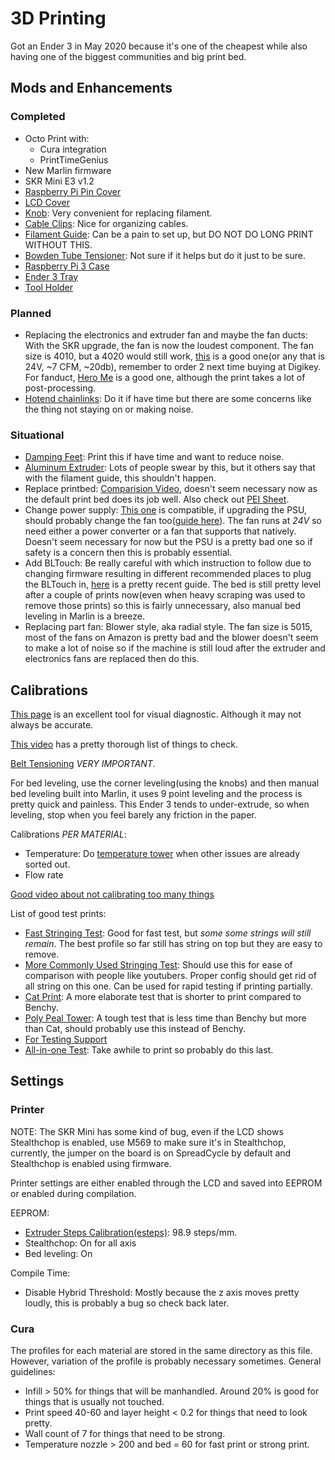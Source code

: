 # 3D Printing

Got an Ender 3 in May 2020 because it's one of the cheapest while also having one of the biggest communities and big print bed.

## Mods and Enhancements

### Completed

- Octo Print with:
  - Cura integration
  - PrintTimeGenius
- New Marlin firmware
- SKR Mini E3 v1.2
- [Raspberry Pi Pin Cover][28]
- [LCD Cover][29]
- [Knob][30]: Very convenient for replacing filament.
- [Cable Clips][31]: Nice for organizing cables.
- [Filament Guide][32]: Can be a pain to set up, but DO NOT DO LONG PRINT WITHOUT THIS.
- [Bowden Tube Tensioner][33]: Not sure if it helps but do it just to be sure.
- [Raspberry Pi 3 Case][35]
- [Ender 3 Tray][36]
- [Tool Holder][37]

### Planned

- Replacing the electronics and extruder fan and maybe the fan ducts: With the SKR upgrade, the fan is now the loudest component. The fan size is 4010, but a 4020 would still work, [this][23] is a good one(or any that is 24V, ~7 CFM, ~20db), remember to order 2 next time buying at Digikey. For fanduct, [Hero Me][24] is a good one, although the print takes a lot of post-processing.
- [Hotend chainlinks][34]: Do it if have time but there are some concerns like the thing not staying on or making noise.

### Situational

- [Damping Feet][26]: Print this if have time and want to reduce noise.
- [Aluminum Extruder][25]: Lots of people swear by this, but it others say that with the filament guide, this shouldn't happen.
- Replace printbed: [Comparision Video][18], doesn't seem necessary now as the default print bed does its job well. Also check out [PEI Sheet][19].
- Change power supply: [This one][20] is compatible, if upgrading the PSU, should probably change the fan too([guide here][21]). The fan runs at _24V_ so need either a power converter or a fan that supports that natively. Doesn't seem necessary for now but the PSU is a pretty bad one so if safety is a concern then this is probably essential.
- Add BLTouch: Be really careful with which instruction to follow due to changing firmware resulting in different recommended places to plug the BLTouch in, [here][22] is a pretty recent guide. The bed is still pretty level after a couple of prints now(even when heavy scraping was used to remove those prints) so this is fairly unnecessary, also manual bed leveling in Marlin is a breeze.
- Replacing part fan: Blower style, aka radial style. The fan size is 5015, most of the fans on Amazon is pretty bad and the blower doesn't seem to make a lot of noise so if the machine is still loud after the extruder and electronics fans are replaced then do this.

## Calibrations

[This page][4] is an excellent tool for visual diagnostic. Although it may not always be accurate.

[This video][3] has a pretty thorough list of things to check.

[Belt Tensioning][15] _VERY IMPORTANT_.

For bed leveling, use the corner leveling(using the knobs) and then manual bed leveling built into Marlin, it uses 9 point leveling and the process is pretty quick and painless. This Ender 3 tends to under-extrude, so when leveling, stop when you feel barely any friction in the paper.

Calibrations _PER MATERIAL_:

- Temperature: Do [temperature tower][2] when other issues are already sorted out.
- Flow rate

[Good video about not calibrating too many things][7]

List of good test prints:

- [Fast Stringing Test][8]: Good for fast test, but _some some strings will still remain_. The best profile so far still has string on top but they are easy to remove.
- [More Commonly Used Stringing Test][11]: Should use this for ease of comparison with people like youtubers. Proper config should get rid of all string on this one. Can be used for rapid testing if printing partially.
- [Cat Print][16]: A more elaborate test that is shorter to print compared to Benchy.
- [Poly Peal Tower][17]: A tough test that is less time than Benchy but more than Cat, should probably use this instead of Benchy.
- [For Testing Support][27]
- [All-in-one Test][9]: Take awhile to print so probably do this last.

## Settings

### Printer

NOTE: The SKR Mini has some kind of bug, even if the LCD shows Stealthchop is enabled, use M569 to make sure it's in Stealthchop, currently, the jumper on the board is on SpreadCycle by default and Stealthchop is enabled using firmware.

Printer settings are either enabled through the LCD and saved into EEPROM or enabled during compilation.

EEPROM:

- [Extruder Steps Calibration(esteps)][1]: 98.9 steps/mm.
- Stealthchop: On for all axis
- Bed leveling: On

Compile Time:

- Disable Hybrid Threshold: Mostly because the z axis moves pretty loudly, this is probably a bug so check back later.

### Cura

The profiles for each material are stored in the same directory as this file. However, variation of the profile is probably necessary sometimes. General guidelines:

- Infill > 50% for things that will be manhandled. Around 20% is good for things that is usually not touched.
- Print speed 40-60 and layer height < 0.2 for things that need to look pretty.
- Wall count of 7 for things that need to be strong.
- Temperature nozzle > 200 and bed = 60 for fast print or strong print.

[1]: https://www.youtube.com/watch?v=X3A9Ir2SreI
[2]: https://hobbyhoarder.net/temperature-tower/
[3]: https://www.youtube.com/watch?v=qddYsbHawno&feature=youtu.be
[4]: https://www.simplify3d.com/support/print-quality-troubleshooting/
[6]: https://support.3dverkstan.se/article/23-a-visual-ultimaker-troubleshooting-guide
[7]: https://www.youtube.com/watch?v=Mbn1ckR86Z8
[8]: https://www.thingiverse.com/thing:2219103
[9]: https://www.thingiverse.com/thing:2656594/files
[10]: https://all3dp.com/2/cura-retraction-settings-how-to-avoid-stringing/
[11]: https://www.thingiverse.com/thing:2766430
[15]: https://www.youtube.com/watch?time_continue=251&v=PTvUSPapnuE&feature=emb_logo
[16]: https://www.thingiverse.com/thing:1545913
[17]: https://www.thingiverse.com/thing:2064029
[18]: https://www.youtube.com/watch?v=baVA5G8HH04&app=desktop
[19]: https://www.amazon.com/Gizmo-Dorks-Printer-Surface-Adhesive/dp/B074XLD5QH
[20]: https://www.amazon.com/LRS-350-24-Switching-Supply-350-4W-115Vac/dp/B07RF38JXK
[21]: https://www.thingiverse.com/thing:2967389
[22]: https://www.youtube.com/watch?v=l0kCD02BzzY
[23]: https://www.digikey.com/product-detail/en/sunon-fans/MF40202V2-1000U-A99/259-1801-ND/6198739
[24]: https://www.thingiverse.com/thing:3092044
[25]: https://www.reddit.com/r/ender3/comments/b37y32/ender_3_fix_aluminum_extruder_upgrade/
[26]: https://www.thingiverse.com/thing:2913473
[27]: https://www.thingiverse.com/thing:3064242
[28]: https://www.thingiverse.com/thing:1874648/files
[29]: https://www.thingiverse.com/thing:3004849/files
[30]: https://www.thingiverse.com/thing:3176144/files
[31]: https://www.thingiverse.com/thing:2960375/files
[32]: https://www.thingiverse.com/thing:3052488
[33]: https://www.thingiverse.com/thing:936611/files
[34]: https://www.thingiverse.com/thing:3132855
[35]: https://www.thingiverse.com/thing:3016364
[36]: https://www.thingiverse.com/thing:2957317/files
[37]: https://www.thingiverse.com/thing:2886395

